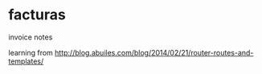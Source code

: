 facturas
========

invoice notes


learning from http://blog.abuiles.com/blog/2014/02/21/router-routes-and-templates/